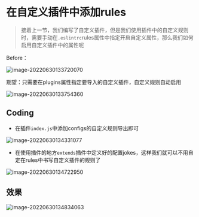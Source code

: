 # 在自定义插件中添加rules

> 接着上一节，我们编写了自定义插件，但是我们使用插件中的自定义规则时，需要手动在`.eslintrc`rules属性中指定开启自定义属性，那么我们如何启用自定义插件中的属性呢

Before：

<img src="https://tva1.sinaimg.cn/large/e6c9d24ely1h3q8914rhfj20gy0ftq49.jpg" alt="image-20220630133720070"  />

期望：只需要在plugins属性指定要导入的自定义插件，自定义规则自动启用

![image-20220630133754360](https://tva1.sinaimg.cn/large/e6c9d24ely1h3q892uxpdj20gu0cit9j.jpg)

## Coding

- 在插件`index.js`中添加configs的自定义规则导出即可

![image-20220630134331077](https://tva1.sinaimg.cn/large/e6c9d24ely1h3q7w9umkhj20gm0homyj.jpg)

- 在使用插件的地方`extends`插件中定义好的配置jokes，这样我们就可以不用自定在rules中书写自定义插件的规则了

![image-20220630134722950](https://tva1.sinaimg.cn/large/e6c9d24ely1h3q80akkzfj20s20e20u4.jpg)

## 效果 

![image-20220630134834063](https://tva1.sinaimg.cn/large/e6c9d24ely1h3q81k9vqaj20rb0rjjum.jpg)

